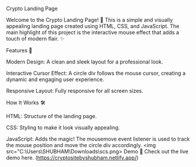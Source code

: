 Crypto Landing Page

Welcome to the Crypto Landing Page! 🚀 This is a simple and visually appealing landing page created using HTML, CSS, and JavaScript. The main highlight of this project is the interactive mouse effect that adds a touch of modern flair. ✨

Features 🎯

Modern Design: A clean and sleek layout for a professional look.

Interactive Cursor Effect: A circle div follows the mouse cursor, creating a dynamic and engaging user experience.

Responsive Layout: Fully responsive for all screen sizes.

How It Works 🛠️

HTML: Structure of the landing page.

CSS: Styling to make it look visually appealing.

JavaScript: Adds the magic! The mousemove event listener is used to track the mouse position and move the circle div accordingly.
<img src="C:\Users\SHUBHAM\Downloads\scs.png>
Demo 🎥
Check out the live demo here. (https://cryptositebyshubham.netlify.app/)
